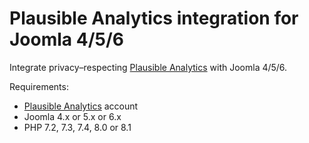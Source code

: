 # Plausible Analytics integration for Joomla 4/5/6

Integrate privacy–respecting [Plausible Analytics](http://plausible.io) with Joomla 4/5/6.

Requirements:
* [Plausible Analytics](http://plausible.io) account
* Joomla 4.x or 5.x or 6.x
* PHP 7.2, 7.3, 7.4, 8.0 or 8.1
